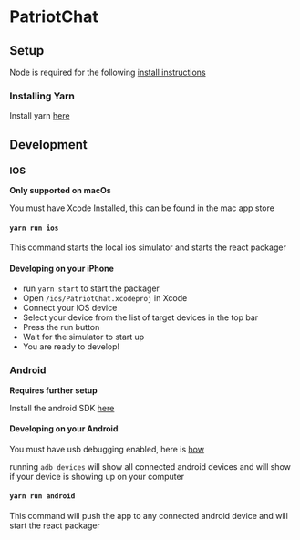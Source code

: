 # PatriotChat

## Setup
Node is required for the following [install instructions](https://nodejs.org/en/download/)

### Installing Yarn
Install yarn [here](https://yarnpkg.com/lang/en/docs/install/)

## Development

### IOS
**Only supported on macOs**

You must have Xcode Installed, this can be found in the mac app store

#### `yarn run ios`
This command starts the local ios simulator and starts the react packager

#### Developing on your iPhone
* run `yarn start` to start the packager
* Open `/ios/PatriotChat.xcodeproj` in Xcode
* Connect your IOS device
* Select your device from the list of target devices in the top bar
* Press the run button
* Wait for the simulator to start up
* You are ready to develop!

### Android
**Requires further setup**

Install the android SDK [here](http://www.androidauthority.com/how-to-install-android-sdk-software-development-kit-21137/)

#### Developing on your Android

You must have usb debugging enabled, here is [how](https://www.kingoapp.com/root-tutorials/how-to-enable-usb-debugging-mode-on-android.htm)

running `adb devices` will show all connected android devices and will show if your device is showing up on your computer

#### `yarn run android`
This command will push the app to any connected android device and will start the react packager

